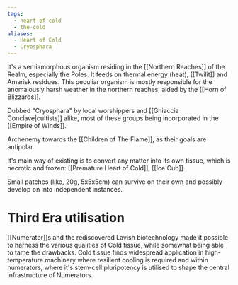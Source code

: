 ```yaml
---
tags:
  - heart-of-cold
  - the-cold
aliases:
  - Heart of Cold
  - Cryosphara
---
```

It's a semiamorphous organism residing in the [[Northern Reaches]] of the Realm, especially the Poles. It feeds on thermal energy (heat), [[Twilit]] and Amarisk residues. 
This peculiar organism is mostly responsible for the anomalously harsh weather in the northern reaches, aided by the [[Horn of Blizzards]].

Dubbed "Cryosphara" by local worshippers and [[Ghiaccia Conclave|cultists]] alike, most of these groups being incorporated in the [[Empire of Winds]]. 

Archenemy towards the [[Children of The Flame]], as their goals are antipolar. 

It's main way of existing is to convert any matter into its own tissue, which is necrotic and frozen: [[Premature Heart of Cold]], [[Ice Cub]]. 

Small patches (like, 20g, 5x5x5cm) can survive on their own and possibly develop on into independent instances.

# Third Era utilisation
[[Numerator]]s and the rediscovered Lavish biotechnology made it possible to harness the various qualities of Cold tissue, while somewhat being able to tame the drawbacks. 
Cold tissue finds widespread application in high-temperature machinery where resilient cooling is required and within numerators, where it's stem-cell pluripotency is utilised to shape the central infrastructure of Numerators. 